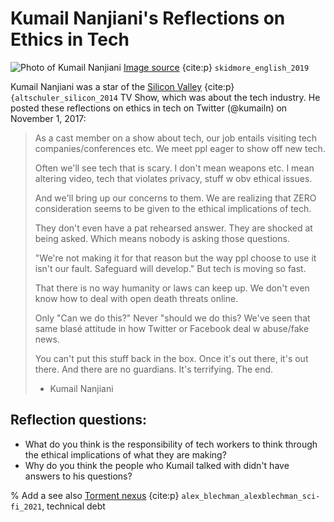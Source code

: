 # Kumail Nanjiani's Reflections on Ethics in Tech

![Photo of Kumail Nanjiani](kumail.png) [Image source](https://commons.wikimedia.org/wiki/File:Kumail_Nanjiani_by_Gage_Skidmore_2.jpg) {cite:p} `skidmore_english_2019`


Kumail Nanjiani was a star of the [Silicon Valley](https://www.imdb.com/title/tt2575988/) {cite:p} `{altschuler_silicon_2014` TV Show, which was about the tech industry. He posted these reflections on ethics in tech on Twitter (@kumailn) on November 1, 2017:


> As a cast member on a show about tech, our job entails visiting tech companies/conferences etc. We meet ppl eager to show off new tech.
>
> Often we'll see tech that is scary. I don't mean weapons etc. I mean altering video, tech that violates privacy, stuff w obv ethical issues.
>
> And we'll bring up our concerns to them. We are realizing that ZERO consideration seems to be given to the ethical implications of tech.
>
> They don't even have a pat rehearsed answer. They are shocked at being asked. Which means nobody is asking those questions.
>
> "We're not making it for that reason but the way ppl choose to use it isn't our fault. Safeguard will develop." But tech is moving so fast.
>
> That there is no way humanity or laws can keep up. We don't even know how to deal with open death threats online.
>
> Only "Can we do this?" Never "should we do this? We've seen that same blasé attitude in how Twitter or Facebook deal w abuse/fake news.
>
> You can't put this stuff back in the box. Once it's out there, it's out there. And there are no guardians. It's terrifying. The end.
>
> - Kumail Nanjiani


## Reflection questions:
- What do you think is the responsibility of tech workers to think through the ethical implications of what they are making?
- Why do you think the people who Kumail talked with didn't have answers to his questions?


% Add a see also [Torment nexus](https://twitter.com/alexblechman/status/1457842724128833538) {cite:p} `alex_blechman_alexblechman_sci-fi_2021`, technical debt